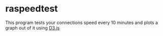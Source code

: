 # raspeedtest
This program tests your connections speed every 10 minutes and plots a graph out of it using [D3.js](https://d3js.org/)
